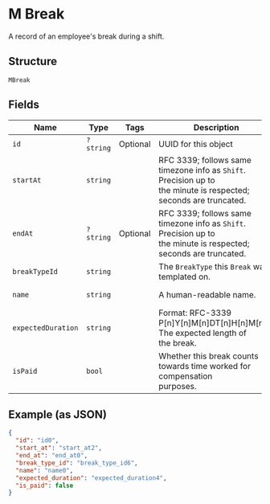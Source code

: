 
# M Break

A record of an employee's break during a shift.

## Structure

`MBreak`

## Fields

| Name | Type | Tags | Description | Getter | Setter |
|  --- | --- | --- | --- | --- | --- |
| `id` | `?string` | Optional | UUID for this object | getId(): ?string | setId(?string id): void |
| `startAt` | `string` |  | RFC 3339; follows same timezone info as `Shift`. Precision up to<br>the minute is respected; seconds are truncated. | getStartAt(): string | setStartAt(string startAt): void |
| `endAt` | `?string` | Optional | RFC 3339; follows same timezone info as `Shift`. Precision up to<br>the minute is respected; seconds are truncated. | getEndAt(): ?string | setEndAt(?string endAt): void |
| `breakTypeId` | `string` |  | The `BreakType` this `Break` was templated on. | getBreakTypeId(): string | setBreakTypeId(string breakTypeId): void |
| `name` | `string` |  | A human-readable name. | getName(): string | setName(string name): void |
| `expectedDuration` | `string` |  | Format: RFC-3339 P[n]Y[n]M[n]DT[n]H[n]M[n]S. The expected length of<br>the break. | getExpectedDuration(): string | setExpectedDuration(string expectedDuration): void |
| `isPaid` | `bool` |  | Whether this break counts towards time worked for compensation<br>purposes. | getIsPaid(): bool | setIsPaid(bool isPaid): void |

## Example (as JSON)

```json
{
  "id": "id0",
  "start_at": "start_at2",
  "end_at": "end_at0",
  "break_type_id": "break_type_id6",
  "name": "name0",
  "expected_duration": "expected_duration4",
  "is_paid": false
}
```


